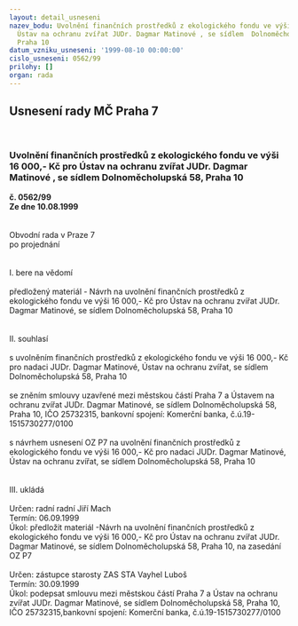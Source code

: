 ```yaml
---
layout: detail_usneseni
nazev_bodu: Uvolnění finančních prostředků z ekologického fondu ve výši 16 000,- Kč  pro
  Ústav na ochranu zvířat JUDr. Dagmar Matinové , se sídlem  Dolnoměcholupská 58,
  Praha 10
datum_vzniku_usneseni: '1999-08-10 00:00:00'
cislo_usneseni: 0562/99
prilohy: []
organ: rada
---
```

<div id="ucUsn_pList" class="usn">
	<span><h2>Usnesení rady MČ Praha 7 </h2>
<br></span><div class="standBody">
<span><h3>Uvolnění finančních prostředků z ekologického fondu ve výši 16 000,- Kč  pro Ústav na ochranu zvířat JUDr. Dagmar Matinové , se sídlem  Dolnoměcholupská 58, Praha 10</h3></span><div class="center">
		<strong>č. 0562/99</strong><br>
	</div>
<div class="center">
		<strong>Ze dne 10.08.1999</strong><br><br>
	</div>
<br>Obvodní rada v Praze 7<br>po projednání<br><br><br>I.	bere na vědomí<br><br> předložený materiál - Návrh na uvolnění finančních prostředků z ekologického fondu ve výši 16 000,- Kč  pro Ústav  na ochranu zvířat  JUDr. Dagmar Matinové, se sídlem Dolnoměcholupská 58, Praha 10<br><br><br>II.	souhlasí <br><br>s uvolněním  finančních prostředků z ekologického fondu ve výši 16 000,- Kč  pro nadaci JUDr. Dagmar Matinové, Ústav na ochranu zvířat, se sídlem Dolnoměcholupská 58, Praha 10<br><br>se zněním smlouvy uzavřené mezi městskou částí Praha 7 a Ústavem na ochranu zvířat JUDr. Dagmar Matinové, se sídlem Dolnoměcholupská 58, Praha 10, IČO 25732315, bankovní spojení: Komerční banka, č.ú.19-1515730277/0100<br><br>s návrhem usnesení OZ P7 na uvolnění  finančních prostředků z ekologického fondu ve výši 16 000,- Kč  pro nadaci JUDr. Dagmar Matinové, Ústav na ochranu zvířat, se sídlem Dolnoměcholupská 58, Praha 10<br><br><br>III.	ukládá <br><br> Určen:	radní	radní Jiří Mach<br>Termín: 06.09.1999<br>Úkol:	předložit materiál -Návrh na uvolnění  finančních  prostředků z ekologického  fondu ve  výši  16 000,- Kč  pro  Ústav na ochranu zvířat JUDr. Dagmar Matinové, se sídlem  Dolnoměcholupská 58, Praha 10, na zasedání OZ P7<br><br>  Určen:	zástupce starosty	ZAS STA Vayhel Luboš<br>Termín: 30.09.1999<br>Úkol:	podepsat smlouvu mezi městskou částí Praha 7 a  Ústav na ochranu zvířat JUDr. Dagmar Matinové,  se sídlem Dolnoměcholupská 58, Praha 10, IČO 25732315,bankovní spojení: Komerční banka, č.ú.19-1515730277/0100<br>
</div>
</div>